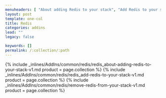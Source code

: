 ```yaml
---
menuheaders: [ "About adding Redis to your stack", "Add Redis to your stack", "Remove Redis from your stack" ]
layout: post
template: one-col
title: Redis
categories: addins
lead: ""
legacy: false

keywords: []
permalink: /:collection/:path
---
```





<a href="#about-adding-redis-to-your-stack"></a>{% include _inlines/AddIns/common/redis/redis_about-adding-redis-to-your-stack-v1.md  product = page.collection %}
<a href="#add-redis-to-your-stack"></a>{% include _inlines/AddIns/common/redis/redis_add-redis-to-your-stack-v1.md  product = page.collection %}
<a href="#remove-redis-from-your-stack"></a>{% include _inlines/AddIns/common/redis/remove-redis-from-your-stack-v1.md  product = page.collection %}